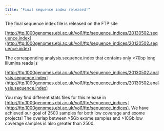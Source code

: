 ```yaml
---
title: "Final sequence index released!"
---
```

                    
The final sequence index file is released on the FTP site  

[http://ftp.1000genomes.ebi.ac.uk/vol1/ftp/sequence_indices/20130502.sequence.index](http://ftp.1000genomes.ebi.ac.uk/vol1/ftp/sequence_indices/20130502.sequence.index)

The corresponding analysis.sequence.index that contains only >70bp long Illumina reads is   

[http://ftp.1000genomes.ebi.ac.uk/vol1/ftp/sequence_indices/20130502.analysis.sequence.index](http://ftp.1000genomes.ebi.ac.uk/vol1/ftp/sequence_indices/20130502.analysis.sequence.index)  

You may find different stats files for this release in [http://ftp.1000genomes.ebi.ac.uk/vol1/ftp/sequence_indices](http://ftp.1000genomes.ebi.ac.uk/vol1/ftp/sequence_indices).  We have achieved our goal of 2500 samples for both low coverage and exome projects!  The overlap between >5Gb exome samples and >10Gb low coverage samples is also greater than 2500.
